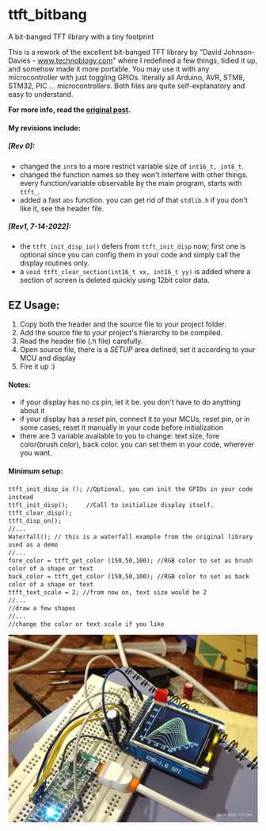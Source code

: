 # ttft_bitbang
 A bit-banged TFT library with a tiny footprint

This is a rework of the excellent bit-banged TFT library by "David Johnson-Davies - www.technoblogy.com" where I redefined a few things, tidied it up, and somehow made it more portable. You may use it with any microcontroller with just toggling GPIOs. literally all Arduino, AVR, STM8, STM32, PIC ... microcontrollers. Both files are quite self-explanatory and easy to understand.

**For more info, read the [original post](http://www.technoblogy.com/show?3WAI).**

#### My revisions include:
##### [Rev 0]:
- changed the `int`s to a more restrict variable size of `int16_t, int8_t`.
- changed the function names so they won't interfere with other things. 
  every function/variable observable by the main program, starts with `ttft_`.
- added a fast `abs` function. you can get rid of that `stdlib.h` if you don't like it, see the header file.
##### [Rev1, 7-14-2022]:
- the `ttft_init_disp_io()` defers from `ttft_init_disp` now; first one is optional since you can config them in your code and simply call the display routines only.
- a `void ttft_clear_section(int16_t xx, int16_t yy)` is added where a section of screen is deleted quickly using 12bit color data.

## EZ Usage:
1. Copy both the header and the source file to your project folder.
2. Add the source file to your project's hierarchy to be compiled.
3. Read the header file (.h file) carefully.
4. Open source file, there is a *SETUP* area defined; set it according to your MCU and display
5. Fire it up :)

#### Notes:
- if your display has no *cs* pin, let it be. you don't have to do anything about it
- if your display has a *reset* pin, connect it to your MCUs, reset pin, or in some cases, reset it manually in your code before initialization
- there are 3 variable available to you to change: text size, fore color(brush color), back color. you can set them in your code, wherever you want.

#### Minimum setup:
```
ttft_init_disp_io (); //Optional, you can init the GPIOs in your code instead
ttft_init_disp();     //Call to initialize display itself.
ttft_clear_disp();
ttft_disp_on();
//...
Waterfall(); // this is a waterfall example from the original library used as a demo
//...
fore_color = ttft_get_color (150,50,100); //RGB color to set as brush color of a shape or text
back_color = ttft_get_color (150,50,100); //RGB color to set as back color of a shape or text
ttft_text_scale = 2; //from now on, text size would be 2
//...
//draw a few shapes
//...
//change the color or text scale if you like
```
![Waterfall example on a ST7735 display](https://github.com/Tiranoid/ttft_bitbang/blob/main/ttft_bitbang.jpg)
